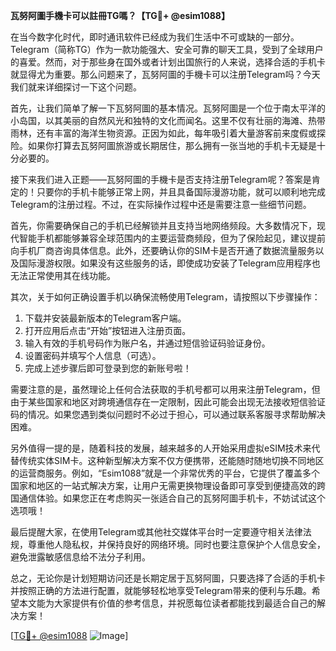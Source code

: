 **瓦努阿圖手機卡可以註冊TG嗎？【TG💪+ @esim1088】**

在当今数字化时代，即时通讯软件已经成为我们生活中不可或缺的一部分。Telegram（简称TG）作为一款功能强大、安全可靠的聊天工具，受到了全球用户的喜爱。然而，对于那些身在国外或者计划出国旅行的人来说，选择合适的手机卡就显得尤为重要。那么问题来了，瓦努阿圖的手機卡可以注册Telegram吗？今天我们就来详细探讨一下这个问题。

首先，让我们简单了解一下瓦努阿圖的基本情况。瓦努阿圖是一个位于南太平洋的小岛国，以其美丽的自然风光和独特的文化而闻名。这里不仅有壮丽的海滩、热带雨林，还有丰富的海洋生物资源。正因为如此，每年吸引着大量游客前来度假或探险。如果你打算去瓦努阿圖旅游或长期居住，那么拥有一张当地的手机卡无疑是十分必要的。

接下来我们进入正题——瓦努阿圖的手機卡是否支持注册Telegram呢？答案是肯定的！只要你的手机卡能够正常上网，并且具备国际漫游功能，就可以顺利地完成Telegram的注册过程。不过，在实际操作过程中还是需要注意一些细节问题。

首先，你需要确保自己的手机已经解锁并且支持当地网络频段。大多数情况下，现代智能手机都能够兼容全球范围内的主要运营商频段，但为了保险起见，建议提前向手机厂商咨询具体信息。此外，还要确认你的SIM卡是否开通了数据流量服务以及国际漫游权限。如果没有这些服务的话，即使成功安装了Telegram应用程序也无法正常使用其在线功能。

其次，关于如何正确设置手机以确保流畅使用Telegram，请按照以下步骤操作：
1. 下载并安装最新版本的Telegram客户端。
2. 打开应用后点击“开始”按钮进入注册页面。
3. 输入有效的手机号码作为账户名，并通过短信验证码验证身份。
4. 设置密码并填写个人信息（可选）。
5. 完成上述步骤后即可登录到您的新账号啦！

需要注意的是，虽然理论上任何合法获取的手机号都可以用来注册Telegram，但由于某些国家和地区对跨境通信存在一定限制，因此可能会出现无法接收短信验证码的情况。如果您遇到类似问题时不必过于担心，可以通过联系客服寻求帮助解决困难。

另外值得一提的是，随着科技的发展，越来越多的人开始采用虚拟eSIM技术来代替传统实体SIM卡。这种新型解决方案不仅方便携带，还能随时随地切换不同地区的运营商服务。例如，“Esim1088”就是一个非常优秀的平台，它提供了覆盖多个国家和地区的一站式解决方案，让用户无需更换物理设备即可享受到便捷高效的跨国通信体验。如果您正在考虑购买一张适合自己的瓦努阿圖手机卡，不妨试试这个选项哦！

最后提醒大家，在使用Telegram或其他社交媒体平台时一定要遵守相关法律法规，尊重他人隐私权，并保持良好的网络环境。同时也要注意保护个人信息安全，避免泄露敏感信息给不法分子利用。

总之，无论你是计划短期访问还是长期定居于瓦努阿圖，只要选择了合适的手机卡并按照正确的方法进行配置，就能够轻松地享受Telegram带来的便利与乐趣。希望本文能为大家提供有价值的参考信息，并祝愿每位读者都能找到最适合自己的解决方案！

[[TG💪+ @esim1088](https://t.me/s/esim1088) ![Image](https://i.postimg.cc/4NQfJmqS/Snipaste-2025-05-13-00-14-12.png)]